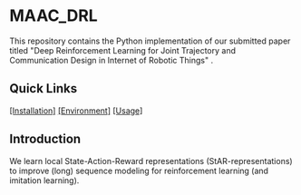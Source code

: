 # MAAC_DRL
This repository contains the Python implementation of our submitted paper titled "Deep Reinforcement Learning for Joint Trajectory and Communication Design in Internet of Robotic Things" .
## Quick Links
[[Installation]](#installation)  [[Environment]](#environment) [[Usage]](#usage) 
## Introduction
We learn local State-Action-Reward representations (StAR-representations) to improve (long) sequence modeling for reinforcement learning (and imitation learning).
